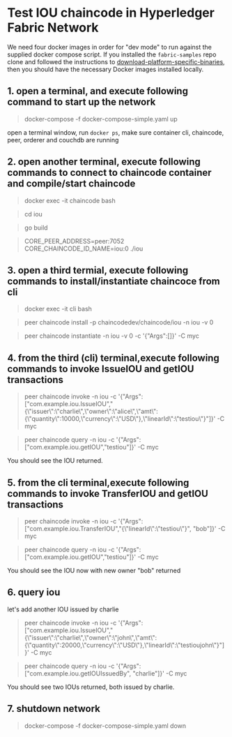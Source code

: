 # Test IOU chaincode in Hyperledger Fabric Network

We need four docker images in order for "dev mode" to run against the supplied
docker compose script.  If you installed the ``fabric-samples`` repo clone and
followed the instructions to [download-platform-specific-binaries](http://hyperledger-fabric.readthedocs.io/en/latest/samples.html#download-platform-specific-binaries), then
you should have the necessary Docker images installed locally.

## 1. open a terminal, and execute following command to start up the network
> docker-compose -f docker-compose-simple.yaml up

open a terminal window, run ```docker ps```, make sure container cli, chaincode, peer, orderer and couchdb are running

## 2. open another terminal, execute following commands to connect to chaincode container and compile/start chaincode

> docker exec -it chaincode bash

> cd iou

> go build

> CORE_PEER_ADDRESS=peer:7052 CORE_CHAINCODE_ID_NAME=iou:0 ./iou

## 3. open a third termial, execute following commands to install/instantiate chaincoce from cli 

> docker exec -it cli bash

> peer chaincode install -p chaincodedev/chaincode/iou -n iou -v 0

> peer chaincode instantiate -n iou -v 0 -c '{"Args":[]}' -C myc

## 4. from the third (cli) terminal,execute following commands to invoke IssueIOU and getIOU transactions
> peer chaincode invoke -n iou -c '{"Args":["com.example.iou.IssueIOU","{\\"issuer\\":\\"charlie\\",\\"owner\\":\\"alice\\",\\"amt\\":{\\"quantity\\":10000,\\"currency\\":\\"USD\\"},\\"linearId\\":\\"testiou\\"}"]}' -C myc

> peer chaincode query -n iou -c '{"Args":["com.example.iou.getIOU","testiou"]}' -C myc

You should see the IOU returned.

## 5. from the cli terminal,execute following commands to invoke TransferIOU and getIOU transactions
> peer chaincode invoke -n iou -c '{"Args":["com.example.iou.TransferIOU","{\\"linearId\\":\\"testiou\\"}", "bob"]}' -C myc

> peer chaincode query -n iou -c '{"Args":["com.example.iou.getIOU","testiou"]}' -C myc

You should see the IOU now with new owner "bob" returned

## 6. query iou

let's add another IOU issued by charlie

> peer chaincode invoke -n iou -c '{"Args":["com.example.iou.IssueIOU","{\\"issuer\\":\\"charlie\\",\\"owner\\":\\"john\\",\\"amt\\":{\\"quantity\\":20000,\\"currency\\":\\"USD\\"},\\"linearId\\":\\"testioujohn\\"}"]}' -C myc

> peer chaincode query -n iou -c '{"Args":["com.example.iou.getIOUIssuedBy", "charlie"]}' -C myc

You should see two IOUs returned, both issued by charlie.

## 7. shutdown network
> docker-compose -f docker-compose-simple.yaml down

